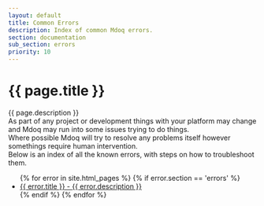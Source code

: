 ```yaml
---
layout: default
title: Common Errors
description: Index of common Mdoq errors.
section: documentation
sub_section: errors
priority: 10
---
```


# {{ page.title }}
{{ page.description }}  
As part of any project or development things with your platform may change and Mdoq may run into some issues trying to do things.  
Where possible Mdoq will try to resolve any problems itself however somethings require human intervention.  
Below is an index of all the known errors, with steps on how to troubleshoot them.
  
<ul class="errors-index list-group">
{% for error in site.html_pages %}
    {% if error.section == 'errors' %}
    <li class="list-group-item">
        <a href="{{ error.url }}">{{ error.title }} - <span class="small">{{ error.description }}</span></a>
    </li>
    {% endif %}
{% endfor %}
</ul>

